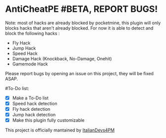 # AntiCheatPE #BETA, REPORT BUGS!
Note: most of hacks are already blocked by pocketmine, this plugin will only blocks hacks that aren't already blocked.
For now it is able to detect and block the following hacks :
- Fly Hack
- Jump Hack
- Speed Hack
- Damage Hack (Knockback, No-Damage, Onehit)
- Gamemode Hack

Please report bugs by opening an issue on this project, they will be fixed ASAP.

#To-Do list:
- [x] Make a To-Do list
- [x] Speed hack detection
- [x] Fly hack detection
- [x] Jump hack detection
- [x] Make this plugin fully customizable

This project is officially mantained by [ItalianDevs4PM](https://github.com/ItalianDevs4PM)